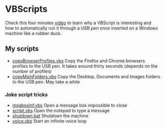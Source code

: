 # VBScripts

Check this four minutes [video](https://www.youtube.com/watch?v=QI-WrzOna3o) to learn why a VBScript is interesting and how to automatically run it through a USB pen once inserted on a Windows machine like a rubber duck.

## My scripts
- [copyBrowserProfiles.vbs](./copyBrowserProfiles.vbs) Copy the Firefox and Chrome browsers profiles to the USB pen. It takes around thirty seconds (depends on the number of profiles)
- [copyMainFolders.vbs](./copyMainFolders.vbs) Copy the Desktop, Documents and Images folders to the USB pen. May take a while

### Joke script tricks
- [msgboxInf.vbs](./msgboxInf.vbs) Open a message box impossible to close
- [script.vbs](./script.vbs) Open the notepad to type a message
- [shutdown.bat](./shutdown.bat) Shutdown the machine
- [voice.vbs](./voice.vbs) Start an infinite voice loop
